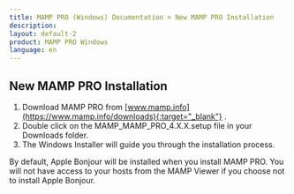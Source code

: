 ```yaml
---
title: MAMP PRO (Windows) Documentation > New MAMP PRO Installation
description: 
layout: default-2
product: MAMP PRO Windows
language: en
---
```


## New MAMP PRO Installation

1. Download MAMP PRO from [www.mamp.info](https://www.mamp.info/downloads){:target="_blank"} .
2. Double click on the MAMP_MAMP_PRO_4.X.X.setup file in your Downloads folder.
3. The Windows Installer will guide you through the installation process.


By default, Apple Bonjour will be installed when you install MAMP PRO. You will not have access to your hosts from the MAMP Viewer if you choose not to install Apple Bonjour.





